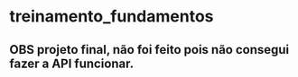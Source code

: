 # treinamento_fundamentos

## OBS projeto final, não foi feito pois não consegui fazer a API funcionar.
